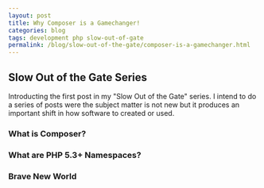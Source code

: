 ```yaml
---
layout: post
title: Why Composer is a Gamechanger!
categories: blog 
tags: development php slow-out-of-gate
permalink: /blog/slow-out-of-the-gate/composer-is-a-gamechanger.html
---
```


Slow Out of the Gate Series
---------------------------

Introducting the first post in my "Slow Out of the Gate" series. I intend to do a series of posts were the subject matter is not new but it produces an important shift in how software to created or used.

### What is Composer?

### What are PHP 5.3+ Namespaces?

### Brave New World

